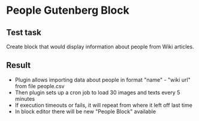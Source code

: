 # People Gutenberg Block

## Test task
Create block that would display information about people from Wiki articles.

## Result
- Plugin allows importing data about people in format "name" - "wiki url" from file people.csv
- Then plugin sets up a cron job to load 30 images and texts every 5 minutes
- If execution timeouts or fails, it will repeat from where it left off last time
- In block editor there will be new "People Block" available
